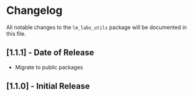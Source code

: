 # Changelog

All notable changes to the `lm_labs_utils` package will be documented in this file.

## [1.1.1] - Date of Release
- Migrate to public packages

## [1.1.0] - Initial Release

